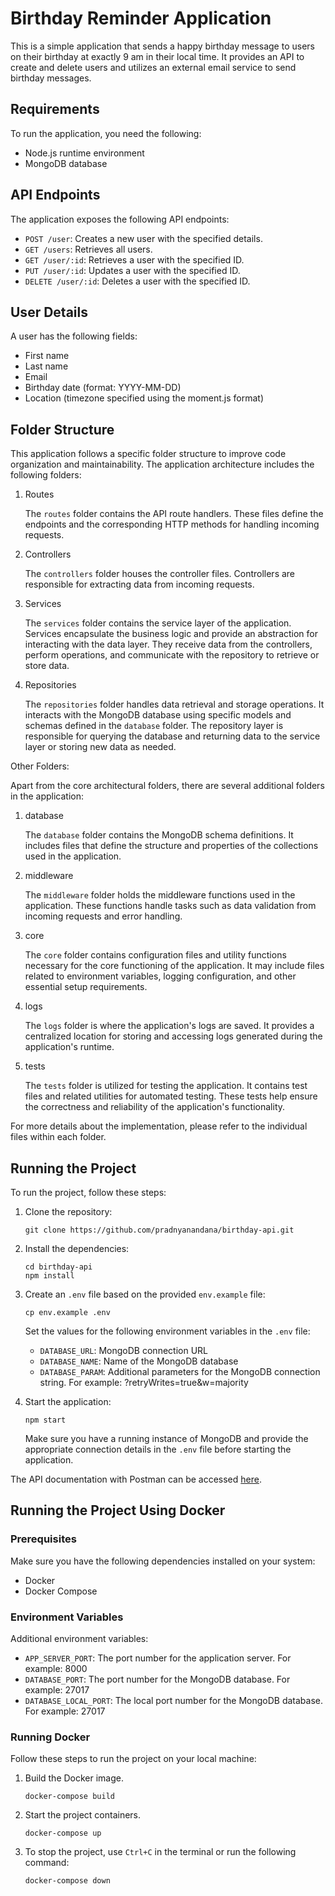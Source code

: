 # Birthday Reminder Application

This is a simple application that sends a happy birthday message to users on their birthday at exactly 9 am in their local time. It provides an API to create and delete users and utilizes an external email service to send birthday messages.

## Requirements

To run the application, you need the following:

- Node.js runtime environment
- MongoDB database

## API Endpoints

The application exposes the following API endpoints:

- `POST /user`: Creates a new user with the specified details.
- `GET /users`: Retrieves all users.
- `GET /user/:id`: Retrieves a user with the specified ID.
- `PUT /user/:id`: Updates a user with the specified ID.
- `DELETE /user/:id`: Deletes a user with the specified ID.

## User Details

A user has the following fields:

- First name
- Last name
- Email
- Birthday date (format: YYYY-MM-DD)
- Location (timezone specified using the moment.js format)

## Folder Structure

This application follows a specific folder structure to improve code organization and maintainability. The application architecture includes the following folders:

1. Routes

   The `routes` folder contains the API route handlers. These files define the endpoints and the corresponding HTTP methods for handling incoming requests.

2. Controllers

   The `controllers` folder houses the controller files. Controllers are responsible for extracting data from incoming requests.

3. Services

   The `services` folder contains the service layer of the application. Services encapsulate the business logic and provide an abstraction for interacting with the data layer. They receive data from the controllers, perform operations, and communicate with the repository to retrieve or store data.

4. Repositories

   The `repositories` folder handles data retrieval and storage operations. It interacts with the MongoDB database using specific models and schemas defined in the `database` folder. The repository layer is responsible for querying the database and returning data to the service layer or storing new data as needed.

Other Folders:

Apart from the core architectural folders, there are several additional folders in the application:

1. database

   The `database` folder contains the MongoDB schema definitions. It includes files that define the structure and properties of the collections used in the application.

2. middleware

   The `middleware` folder holds the middleware functions used in the application. These functions handle tasks such as data validation from incoming requests and error handling.

3. core

   The `core` folder contains configuration files and utility functions necessary for the core functioning of the application. It may include files related to environment variables, logging configuration, and other essential setup requirements.

4. logs

   The `logs` folder is where the application's logs are saved. It provides a centralized location for storing and accessing logs generated during the application's runtime.

5. tests

   The `tests` folder is utilized for testing the application. It contains test files and related utilities for automated testing. These tests help ensure the correctness and reliability of the application's functionality.

For more details about the implementation, please refer to the individual files within each folder.

## Running the Project

To run the project, follow these steps:

1. Clone the repository:

   ```shell
   git clone https://github.com/pradnyanandana/birthday-api.git
   ```

2. Install the dependencies:

   ```shell
   cd birthday-api
   npm install
   ```

3. Create an `.env` file based on the provided `env.example` file:

   ```shell
   cp env.example .env
   ```

   Set the values for the following environment variables in the `.env` file:

   - `DATABASE_URL`: MongoDB connection URL
   - `DATABASE_NAME`: Name of the MongoDB database
   - `DATABASE_PARAM`: Additional parameters for the MongoDB connection string. For example: ?retryWrites=true&w=majority

4. Start the application:

   ```shell
   npm start
   ```

   Make sure you have a running instance of MongoDB and provide the appropriate connection details in the `.env` file before starting the application.

The API documentation with Postman can be accessed [here](https://www.postman.com/galactic-firefly-138065/workspace/birthday-reminder/collection/2534395-a92ced8a-d5f1-4ef8-9ac1-21f1ec6fdd54?action=share&creator=2534395).

## Running the Project Using Docker

### Prerequisites

Make sure you have the following dependencies installed on your system:

- Docker
- Docker Compose

### Environment Variables

Additional environment variables:

- `APP_SERVER_PORT`: The port number for the application server. For example: 8000
- `DATABASE_PORT`: The port number for the MongoDB database. For example: 27017
- `DATABASE_LOCAL_PORT`: The local port number for the MongoDB database. For example: 27017

### Running Docker

Follow these steps to run the project on your local machine:

1. Build the Docker image.

   ```shell
   docker-compose build
   ```

2. Start the project containers.

   ```shell
   docker-compose up
   ```

3. To stop the project, use `Ctrl+C` in the terminal or run the following command:

   ```shell
   docker-compose down
   ```
